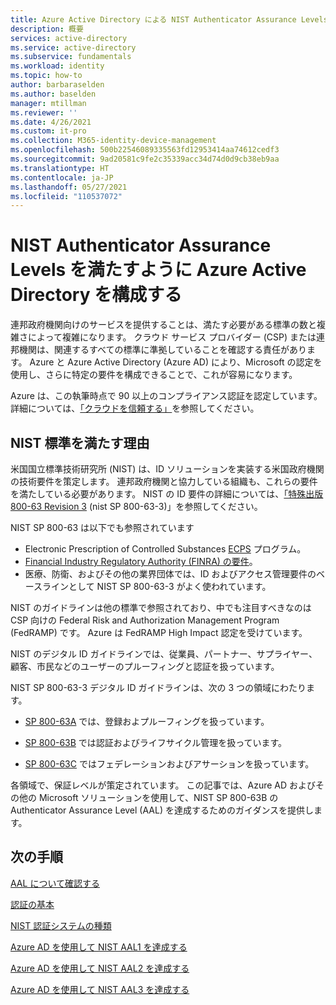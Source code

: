 ```yaml
---
title: Azure Active Directory による NIST Authenticator Assurance Levels の達成
description: 概要
services: active-directory
ms.service: active-directory
ms.subservice: fundamentals
ms.workload: identity
ms.topic: how-to
author: barbaraselden
ms.author: baselden
manager: mtillman
ms.reviewer: ''
ms.date: 4/26/2021
ms.custom: it-pro
ms.collection: M365-identity-device-management
ms.openlocfilehash: 500b22546089335563fd12953414aa74612cedf3
ms.sourcegitcommit: 9ad20581c9fe2c35339acc34d74d0d9cb38eb9aa
ms.translationtype: HT
ms.contentlocale: ja-JP
ms.lasthandoff: 05/27/2021
ms.locfileid: "110537072"
---
```

# <a name="configure-azure-active-directory-to-meet-nist-authenticator-assurance-levels"></a>NIST Authenticator Assurance Levels を満たすように Azure Active Directory を構成する

連邦政府機関向けのサービスを提供することは、満たす必要がある標準の数と複雑さによって複雑になります。 クラウド サービス プロバイダー (CSP) または連邦機関は、関連するすべての標準に準拠していることを確認する責任があります。 Azure と Azure Active Directory (Azure AD) により、Microsoft の認定を使用し、さらに特定の要件を構成できることで、これが容易になります。

Azure は、この執筆時点で 90 以上のコンプライアンス認証を認定しています。 詳細については、[「クラウドを信頼する」](https://azure.microsoft.com/overview/trusted-cloud/)を参照してください。

## <a name="why-meet-nist-standards"></a>NIST 標準を満たす理由 

米国国立標準技術研究所 (NIST) は、ID ソリューションを実装する米国政府機関の技術要件を策定します。 連邦政府機関と協力している組織も、これらの要件を満たしている必要があります。 NIST の ID 要件の詳細については、[「特殊出版 800-63 Revision 3](https://pages.nist.gov/800-63-3/sp800-63-3.html) (nist SP 800-63-3)」を参照してください。

NIST SP 800-63 は以下でも参照されています
* Electronic Prescription of Controlled Substances [ECPS](https://deadiversion.usdoj.gov/ecomm/e_rx/) プログラム。 
* [Financial Industry Regulatory Authority (FINRA) の要件](https://www.finra.org/rules-guidance)。 
* 医療、防衛、およびその他の業界団体では、ID およびアクセス管理要件のベースラインとして NIST SP 800-63-3 がよく使われています。

NIST のガイドラインは他の標準で参照されており、中でも注目すべきなのは CSP 向けの Federal Risk and Authorization Management Program (FedRAMP) です。 Azure は FedRAMP High Impact 認定を受けています。 

NIST のデジタル ID ガイドラインでは、従業員、パートナー、サプライヤー、顧客、市民などのユーザーのプルーフィングと認証を扱っています。 

NIST SP 800-63-3 デジタル ID ガイドラインは、次の 3 つの領域にわたります。

* [SP 800-63A](https://pages.nist.gov/800-63-3/sp800-63a.html) では、登録およプルーフィングを扱っています。

* [SP 800-63B](https://pages.nist.gov/800-63-3/sp800-63b.html) では認証およびライフサイクル管理を扱っています。

* [SP 800-63C](https://pages.nist.gov/800-63-3/sp800-63c.html) ではフェデレーションおよびアサーションを扱っています。

各領域で、保証レベルが策定されています。 この記事では、Azure AD およびその他の Microsoft ソリューションを使用して、NIST SP 800-63B の Authenticator Assurance Level (AAL) を達成するためのガイダンスを提供します。

## <a name="next-steps"></a>次の手順 

[AAL について確認する](nist-about-authenticator-assurance-levels.md)

[認証の基本](nist-authentication-basics.md)

[NIST 認証システムの種類](nist-authenticator-types.md)

[Azure AD を使用して NIST AAL1 を達成する](nist-authenticator-assurance-level-1.md)

[Azure AD を使用して NIST AAL2 を達成する](nist-authenticator-assurance-level-2.md)

[Azure AD を使用して NIST AAL3 を達成する](nist-authenticator-assurance-level-3.md) 
